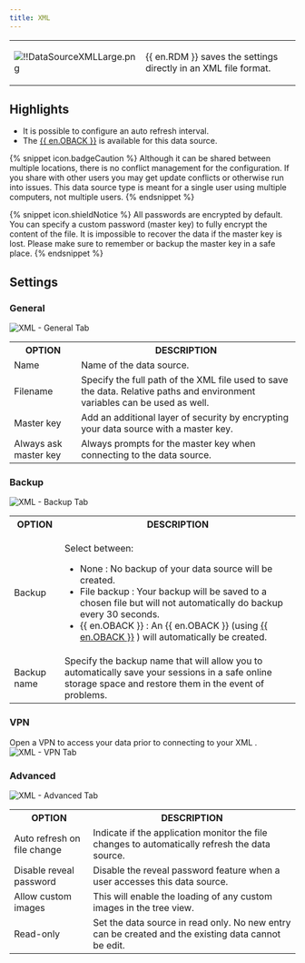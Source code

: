 ```yaml
---
title: XML
---
```

<table>
	<tr>
		<td>

![!!DataSourceXMLLarge.png](/img/common/DataSourceXMLLarge.png) 
		</td>
		<td>
{{ en.RDM }} saves the settings directly in an XML file format. 
		</td>
	</tr>
</table>

## Highlights 

* It is possible to configure an auto refresh interval. 
* The [{{ en.OBACK }}](/cloud/rdm-online-services/online-backup/) is available for this data source. 

{% snippet icon.badgeCaution %} 
Although it can be shared between multiple locations, there is no conflict management for the configuration. If you share with other users you may get update conflicts or otherwise run into issues. This data source type is meant for a single user using multiple computers, not multiple users. 
{% endsnippet %}
 
{% snippet icon.shieldNotice %} 
All passwords are encrypted by default. You can specify a custom password (master key) to fully encrypt the content of the file. It is impossible to recover the data if the master key is lost. Please make sure to remember or backup the master key in a safe place. 
{% endsnippet %}
 
## Settings 

### General 

![XML - General Tab](/img/en/rdm/windows/clip10788.png) 

<table>
	<tr>
		<th>
OPTION 
		</th>
		<th>
DESCRIPTION 
		</th>
	</tr>
	<tr>
		<td>
Name 
		</td>
		<td>
Name of the data source. 
		</td>
	</tr>
	<tr>
		<td>
Filename 
		</td>
		<td>
Specify the full path of the XML file used to save the data. Relative paths and environment variables can be used as well. 
		</td>
	</tr>
	<tr>
		<td>
Master key 
		</td>
		<td>
Add an additional layer of security by encrypting your data source with a master key. 
		</td>
	</tr>
	<tr>
		<td>
Always ask master key 
		</td>
		<td>
Always prompts for the master key when connecting to the data source. 
		</td>
	</tr>
</table>

### Backup 

![XML - Backup Tab](/img/en/rdm/windows/clip10789.png) 

<table>
	<tr>
		<th>
OPTION 
		</th>
		<th>
DESCRIPTION 
		</th>
	</tr>
	<tr>
		<td>
Backup 
		</td>
		<td>

Select between:  

* None : No backup of your data source will be created. 
* File backup : Your backup will be saved to a chosen file but will not automatically do backup every 30 seconds. 
* {{ en.OBACK }} : An {{ en.OBACK }} (using [{{ en.OBACK }}](/cloud/rdm-online-services/online-backup/) ) will automatically be created. 
		</td>
	</tr>
	<tr>
		<td>
Backup name 
		</td>
		<td>
Specify the backup name that will allow you to automatically save your sessions in a safe online storage space and restore them in the event of problems. 
		</td>
	</tr>
</table>

### VPN 

Open a VPN to access your data prior to connecting to your XML .  
![XML - VPN Tab](/img/en/rdm/windows/XMLVPN.png) 

### Advanced 

![XML - Advanced Tab](/img/en/rdm/windows/clip10790.png) 

<table>
	<tr>
		<th>
OPTION 
		</th>
		<th>
DESCRIPTION 
		</th>
	</tr>
	<tr>
		<td>
Auto refresh on file change 
		</td>
		<td>
Indicate if the application monitor the file changes to automatically refresh the data source. 
		</td>
	</tr>
	<tr>
		<td>
Disable reveal password 
		</td>
		<td>
Disable the reveal password feature when a user accesses this data source. 
		</td>
	</tr>
	<tr>
		<td>
Allow custom images 
		</td>
		<td>
This will enable the loading of any custom images in the tree view. 
		</td>
	</tr>
	<tr>
		<td>
Read-only 
		</td>
		<td>
Set the data source in read only. No new entry can be created and the existing data cannot be edit. 
		</td>
	</tr>
</table>


